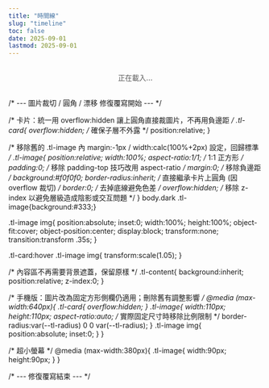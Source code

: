 ```yaml
---
title: "時間線"
slug: "timeline"
toc: false
date: 2025-09-01
lastmod: 2025-09-01
---
```


<div id="timelineContainer">正在載入...</div>

<script>
document.addEventListener('DOMContentLoaded', function() {
  // 資料定義
  const timelineData = [
    {
      id: "couple",
      title: "我們在一起",
      date: "07/08/2025 11:38",
      image: "/images/timeline/f-avatar.webp",
      alt: "女友頭像",
      modalTitle: "關係",
      modalSubtitle: "開始於 2025 年 8 月 7 日 11:38am",
      modalContent: `
        <p>我們生活在不同的國家/地區（澳大利亞 / 台灣），透過遠距方式經營關係。我們都是泛性戀 🩷💛🩵，擁抱多元性別與關係形式。</p>
        <p>雖然相隔兩地，我們仍保持每天的交流與聯繫，分享彼此的生活、工作與興趣愛好。我們彼此支持、尊重對方的獨立空間，同時也計劃定期見面。</p>
        <p>想了解更多我們的日常點滴，歡迎關注我的 Instagram: <a href="https://www.instagram.com/abyss_74.50/" target="_blank" rel="noopener" class="tl-highlight-link">@abyss_74.50</a></p>
      `,
      linkUrl: "/zh-hant/about/#relationship"
    },
    {
      id: "hash",
      title: "薯餅年齡",
      date: "24/06/2025",
      image: "/images/timeline/hashbrown.webp",
      alt: "薯餅",
      modalTitle: "薯餅 (Hash Brown)",
      modalSubtitle: "生日：2025 年 6 月 24 日",
      modalContent: `
        <p>薯餅是一隻純種泰迪天竺鼠，毛色淺咖啡。比較活潑好動，喜歡在籠子裡轉圈跑酷，常常推著自己的窩到處跑，玩耍時精力充沛。</p>
        <p>最愛的食物：紅色和綠甜椒（超級喜歡）、玉米鬚和胡蘿蔔。牠喜歡在傍晚活躍，會發出吱吱聲討零食。</p>
        <p>更多薯餅的可愛照片請見 Instagram: <a href="https://instagram.com/zakk.au" target="_blank" rel="noopener" class="tl-highlight-link">@zakk.au</a></p>
      `,
      linkUrl: "/zh-hant/about/#pets"
    },
    {
      id: "potato",
      title: "馬鈴薯年齡",
      date: "27/07/2025",
      image: "/images/timeline/potato.webp",
      alt: "馬鈴薯",
      modalTitle: "馬鈴薯 (Potato)",
      modalSubtitle: "生日：2025 年 7 月 27 日",
      modalContent: `
        <p>馬鈴薯是一隻純種泰迪天竺鼠，毛色深巧克力色，性格較為貪吃且膽子比較大。牠常常一邊吃一邊玩，有時候會邊吃邊拉，偶爾會在糧盆裡面拉出糞便。</p>
        <p>喜歡的食物：紅色和綠甜椒、玉米鬚和胡蘿蔔。牠也喜歡在草堆裡面睡覺，醒來後會繼續吃，是個貪吃又勇敢的小家伙。</p>
        <p>更多馬鈴薯的日常分享請見 Instagram: <a href="https://instagram.com/zakk.au" target="_blank" rel="noopener" class="tl-highlight-link">@zakk.au</a></p>
      `,
      linkUrl: "/zh-hant/about/#pets"
    }
  ];
  
  // 頁面HTML
  let html = `
  <div class="tl-container">
    <div class="tl-grid">
      ${timelineData.map(item => `
        <div class="tl-card" data-key="${item.id}">
          <div class="tl-image">
            <img src="${item.image}" alt="${item.alt}" loading="lazy">
          </div>
          <div class="tl-content">
            <h3>${item.title}</h3>
            <div class="tl-counter" id="${item.id}Counter">
              <p class="tl-days">0</p>
              <p class="tl-time">00:00:00</p>
            </div>
            <p class="tl-meta">${item.id === 'couple' ? `自 ${item.date} 起` : `生日：${item.date}`}</p>
          </div>
          <button class="tl-more">了解更多</button>
        </div>
      `).join('')}
    </div>
    <div class="tl-footer">
      <p class="tl-note" id="timeInfo">雪梨時間 UTC+10 (AEST) ❄️</p>
    </div>
  </div>
  
  <div class="tl-modal-backdrop">
    <div class="tl-modal">
      <button class="tl-close-btn">✕</button>
      <div class="tl-modal-header">
        <h3 class="tl-modal-title"></h3>
        <p class="tl-modal-subtitle"></p>
      </div>
      <div class="tl-modal-body"></div>
      <div class="tl-modal-footer">
        <a href="#" class="tl-btn tl-about-link">查看詳情</a>
        <button class="tl-btn tl-close-btn-alt">關閉</button>
      </div>
    </div>
  </div>
  `;
  
  // 插入HTML
  document.getElementById('timelineContainer').innerHTML = html;
  
  // 獲取元素
  const modalBackdrop = document.querySelector('.tl-modal-backdrop');
  const modal = document.querySelector('.tl-modal');
  const closeButtons = document.querySelectorAll('.tl-close-btn');
  const aboutLink = document.querySelector('.tl-about-link');
  
  // 處理模態框關閉
  const closeModal = () => {
    modalBackdrop.classList.remove('active');
    document.body.style.overflow = '';
  };
  
  // 綁定關閉事件
  closeButtons.forEach(btn => {
    btn.addEventListener('click', closeModal);
  });
  document.querySelector('.tl-close-btn-alt').addEventListener('click', closeModal);
  
  modalBackdrop.addEventListener('click', e => {
    if (e.target === modalBackdrop) closeModal();
  });
  
  // ESC鍵關閉
  document.addEventListener('keydown', e => {
    if (e.key === 'Escape' && modalBackdrop.classList.contains('active')) {
      closeModal();
    }
  });
  
  // 打開模態框
  const openModal = (key) => {
    const data = timelineData.find(item => item.id === key);
    if (!data) return;
    
    modal.querySelector('.tl-modal-title').textContent = data.modalTitle;
    modal.querySelector('.tl-modal-subtitle').textContent = data.modalSubtitle;
    modal.querySelector('.tl-modal-body').innerHTML = data.modalContent;
    aboutLink.href = data.linkUrl;
    
    modalBackdrop.classList.add('active');
    document.body.style.overflow = 'hidden';
  };
  
  // 綁定卡片點擊
  document.querySelectorAll('.tl-card').forEach(card => {
    const key = card.getAttribute('data-key');
    const btn = card.querySelector('.tl-more');
    
    card.addEventListener('click', e => {
      if (e.target !== btn && !btn.contains(e.target)) {
        openModal(key);
      }
    });
    
    btn.addEventListener('click', e => {
      e.stopPropagation();
      openModal(key);
    });
  });
  
  // 計算時間
  const MEL_TIMEZONE = 10; // UTC+10
  const MEL_MS = MEL_TIMEZONE * 60 * 60 * 1000;
  
  const getMelbourneTime = () => {
    return new Date(Date.now() + MEL_MS);
  };
  
  const parseDate = (dateStr) => {
    // 處理日期時間格式: DD/MM/YYYY HH:MM
    const [datePart, timePart = "00:00"] = dateStr.split(" ");
    const [day, month, year] = datePart.split('/').map(n => parseInt(n));
    const [hours, minutes] = timePart.split(':').map(n => parseInt(n));
    
    // 使用澳洲時間 UTC+10
    return new Date(Date.UTC(year, month - 1, day, hours - 10, minutes, 0));
  };
  
  const timeSince = (dateStr) => {
    const startDate = parseDate(dateStr);
    const now = getMelbourneTime();
    
    // 計算毫秒差
    const diff = now - startDate;
    
    if (diff < 0) return { days: 0, hours: 0, minutes: 0, seconds: 0 }; // 未來日期
    
    // 計算天數與剩餘時間
    const days = Math.floor(diff / (24 * 60 * 60 * 1000));
    const hours = Math.floor((diff % (24 * 60 * 60 * 1000)) / (60 * 60 * 1000));
    const minutes = Math.floor((diff % (60 * 60 * 1000)) / (60 * 1000));
    const seconds = Math.floor((diff % (60 * 1000)) / 1000);
    
    return { days, hours, minutes, seconds };
  };
  
  // 更新計數器 (只替換 timeInfo 文字內容)
  const updateCounters = () => {
    timelineData.forEach(item => {
      const time = timeSince(item.date);
      const counter = document.getElementById(`${item.id}Counter`);
      if (counter) {
        const daysEl = counter.querySelector('.tl-days');
        const timeEl = counter.querySelector('.tl-time');
        
        if (daysEl) daysEl.textContent = time.days;
        if (timeEl) timeEl.textContent = 
          `${String(time.hours).padStart(2, '0')}:${String(time.minutes).padStart(2, '0')}:${String(time.seconds).padStart(2, '0')}`;
      }
    });
    
    // 更新時間資訊，使用指定格式
    const now = getMelbourneTime();
    const dateStr = `${String(now.getUTCDate()).padStart(2,'0')}/${String(now.getUTCMonth()+1).padStart(2,'0')}/${now.getUTCFullYear()}`;
    const timeStr = `${String(now.getUTCHours()).padStart(2,'0')}:${String(now.getUTCMinutes()).padStart(2,'0')}:${String(now.getUTCSeconds()).padStart(2,'0')}`;
    const info = document.getElementById('timeInfo');
    if(info){
      info.textContent = `雪梨時間：${dateStr} ${timeStr} - UTC+10 (AEST) ❄️`;
    }
  };
  
  // 立即更新一次
  updateCounters();
  
  // 每秒更新
  setInterval(updateCounters, 1000);
});
</script>

<style>
/* ===== 時間線設計 ===== */

/* 基本變量與容器 */
.tl-container {
  --tl-accent: var(--hb-active, #e1306c);
  --tl-radius: 18px;
  --tl-bg-light: #fff;
  --tl-bg-dark: #2a2b2f;
  --tl-border-light: rgba(0,0,0,0.06);
  --tl-border-dark: rgba(255,255,255,0.1);
  --tl-shadow: 0 8px 16px rgba(0,0,0,0.08);
  --tl-shadow-hover: 0 12px 24px rgba(0,0,0,0.12);
  
  max-width: 1080px;
  margin: 0 auto;
  padding: 0 0 2rem;
  font-family: -apple-system, BlinkMacSystemFont, "Segoe UI", sans-serif;
  color: rgba(0, 0, 0, 0.85);
}

body.dark .tl-container { color: rgba(255, 255, 255, 0.85); }

/* 卡片網格 - 桌面三列 */
.tl-grid {
  display: grid;
  grid-template-columns: repeat(3, 1fr);
  gap: 1.5rem;
  margin-top: 0.25rem;
  margin-bottom: 1.25rem;
}

/* 卡片基本樣式 */
.tl-card {
  background: var(--tl-bg-light) !important;
  border-radius: var(--tl-radius);
  box-shadow: var(--tl-shadow);
  overflow: hidden;
  cursor: pointer;
  transition: transform 0.3s, box-shadow 0.3s;
  display: flex;
  flex-direction: column;
  border: 1px solid var(--tl-border-light);
  height: 100%;
  position: relative;
}

body.dark .tl-card {
  background: var(--tl-bg-dark) !important;
  border-color: var(--tl-border-dark);
}

.tl-card:hover {
  transform: translateY(-5px);
  box-shadow: var(--tl-shadow-hover);
}

/* 圖片容器 - 完全覆蓋卡片頂部 */
.tl-image {
  position: relative;
  width: 100%;
  aspect-ratio: 1/1;              /* 1:1 正方形 */
  padding: 0;                     /* 移除 padding-top 技巧改用 aspect-ratio */
  margin: 0;                      /* 移除負邊距 */
  background: #f0f0f0;
  border-radius: inherit;         /* 直接繼承卡片上圓角 (因 overflow 裁切) */
  border: 0;                      /* 去掉底線避免色差 */
  overflow: hidden;
  /* 移除 z-index 以避免層級造成陰影或交互問題 */
}
body.dark .tl-image {
  background: #333;
}

/* 圖片居中裁切 */
.tl-image img {
  position: absolute;
  inset: 0;
  width: 100%;
  height: 100%;
  object-fit: cover;
  object-position: center center;
  display: block;
  transform: none;
  transition: transform 0.35s;
}

.tl-card:hover .tl-image img {
  transform: scale(1.05);
}

/* 卡片內容區 */
.tl-content {
  padding: 1rem 1.2rem;
  flex-grow: 1;
  display: flex;
  flex-direction: column;
  justify-content: center;
  text-align: center;
  background: inherit;
  position: relative;
  z-index: 0;
}

.tl-content h3 {
  font-size: 1rem;
  font-weight: 700;
  margin-bottom: 0.6rem;
  color: var(--tl-accent);
}

/* 計數器 */
.tl-counter {
  margin-bottom: 0.6rem;
}

.tl-days {
  font-size: 2.6rem;
  font-weight: 800;
  line-height: 1;
  margin-bottom: 0.2rem;
  color: var(--tl-accent);
}

.tl-time {
  font-size: 0.8rem;
  font-family: monospace;
  letter-spacing: 0.02rem;
  opacity: 0.8;
  font-weight: 600;
}

.tl-meta {
  font-size: 0.7rem;
  opacity: 0.7;
  margin-top: 0.4rem;
}

/* 了解更多按鈕 */
.tl-more {
  margin-top: auto;
  background: #f5f5f7;
  color: #333;
  border: none;
  padding: 0.7rem;
  font-size: 0.75rem;
  font-weight: 600;
  cursor: pointer;
  transition: all 0.25s;
  border-top: 1px solid rgba(0,0,0,0.04);
}

.tl-more:hover {
  background: var(--tl-accent);
  color: white;
}

body.dark .tl-more {
  background: #32333a;
  color: #ddd;
  border-top: 1px solid rgba(255,255,255,0.05);
}

body.dark .tl-more:hover {
  background: var(--tl-accent);
  color: white;
}

/* 時間備註 - 左對齊與紅線 */
.tl-footer {
  margin-top: 0.8rem;
  text-align: left;
}

.tl-note {
  font-size: 0.75rem;
  opacity: 0.8;
  padding-left: 0.8rem;
  position: relative;
  line-height: 1.5;
  font-family: monospace;
  display: inline-block;
}

.tl-note::before {
  content: '';
  position: absolute;
  left: 0;
  top: 0;
  bottom: 0;
  width: 3px;
  background-color: var(--tl-accent);
  border-radius: 3px;
}

/* 模態框樣式 */
.tl-modal-backdrop {
  position: fixed;
  top: 0;
  left: 0;
  right: 0;
  bottom: 0;
  background: rgba(0,0,0,0.8);
  display: flex;
  align-items: center;
  justify-content: center;
  padding: 1.5rem;
  z-index: 9999;
  backdrop-filter: blur(8px);
  opacity: 0;
  visibility: hidden;
  transition: opacity 0.3s, visibility 0.3s;
}

.tl-modal-backdrop.active {
  opacity: 1;
  visibility: visible;
}

.tl-modal {
  background: #fff;
  width: 100%;
  max-width: 540px;
  border-radius: 18px;
  padding: 1.8rem;
  position: relative;
  box-shadow: 0 25px 50px -12px rgba(0,0,0,0.4);
  max-height: 85vh;
  overflow-y: auto;
  transform: scale(0.95);
  transition: transform 0.3s;
  color: rgba(0, 0, 0, 0.85);
}

.tl-modal-backdrop.active .tl-modal {
  transform: scale(1);
}

body.dark .tl-modal {
  background: #26272c;
  color: rgba(255, 255, 255, 0.9);
  box-shadow: 0 25px 50px -12px rgba(0,0,0,0.7);
}

.tl-modal-title {
  font-size: 1.5rem;
  font-weight: 700;
  color: var(--tl-accent);
  margin-bottom: 0.3rem;
}

body.dark .tl-modal-title {
  color: #ff8fb7;
}

.tl-modal-subtitle {
  font-size: 0.85rem;
  opacity: 0.7;
  margin-bottom: 1.5rem;
}

.tl-modal-body {
  font-size: 0.95rem;
  line-height: 1.7;
  margin-bottom: 1.5rem;
}

.tl-modal-body p {
  margin-bottom: 1rem;
}

.tl-highlight-link {
  color: var(--tl-accent);
  text-decoration: none;
  font-weight: 700;
  border-bottom: 2px solid var(--tl-accent);
  padding-bottom: 1px;
  transition: background-color 0.2s, color 0.2s;
}

.tl-highlight-link:hover {
  background-color: var(--tl-accent);
  color: white;
  border-color: transparent;
}

.tl-modal-body a {
  color: var(--tl-accent);
  text-decoration: none;
  border-bottom: 1px solid transparent;
  transition: border-color 0.2s;
}

.tl-modal-body a:hover {
  border-color: var(--tl-accent);
}

.tl-modal-footer {
  display: flex;
  justify-content: space-between;
}

.tl-btn {
  padding: 0.7rem 1.3rem;
  border-radius: 10px;
  font-size: 0.8rem;
  font-weight: 600;
  cursor: pointer;
  transition: all 0.25s;
}

.tl-about-link {
  background: #f0f0f2;
  color: #333;
  text-decoration: none;
}

.tl-about-link:hover {
  background: var(--tl-accent);
  color: white;
}

body.dark .tl-about-link {
  background: #32333a;
  color: #ddd;
}

body.dark .tl-about-link:hover {
  background: var(--tl-accent);
  color: white;
}

.tl-close-btn-alt {
  background: rgba(0,0,0,0.05);
  color: #666;
  border: none;
}

.tl-close-btn-alt:hover {
  background: #f44336;
  color: white;
}

body.dark .tl-close-btn-alt {
  background: rgba(255,255,255,0.1);
  color: #ddd;
}

body.dark .tl-close-btn-alt:hover {
  background: #f44336;
  color: white;
}

.tl-close-btn {
  position: absolute;
  top: 1.2rem;
  right: 1.2rem;
  width: 32px;
  height: 32px;
  background: rgba(0,0,0,0.05);
  border: none;
  border-radius: 50%;
  font-size: 1.2rem;
  display: flex;
  align-items: center;
  justify-content: center;
  cursor: pointer;
  color: #666;
  transition: all 0.25s;
}

.tl-close-btn:hover {
  background: rgba(0,0,0,0.15);
  color: #333;
}

body.dark .tl-close-btn {
  background: rgba(255,255,255,0.1);
  color: #bbb;
}

body.dark .tl-close-btn:hover {
  background: rgba(255,255,255,0.2);
  color: white;
}

/* 載入提示 */
#timelineContainer {
  text-align: center;
  padding: 1rem 0;
  font-weight: 500;
  opacity: 0.7;
}

/* 平板響應式設計 */
@media (max-width: 1080px) {
  .tl-grid {
    grid-template-columns: repeat(2, 1fr);
    gap: 1.2rem;
  }
}

/* 手機響應式設計 - 修復手機版按鈕問題 */
@media (max-width: 640px) {
  .tl-grid {
    grid-template-columns: 1fr;
    gap: 1rem;
    padding: 0 0.5rem;
  }
  
  .tl-card {
    display: grid;
    grid-template-columns: 110px 1fr;
    height: auto;
    min-height: 110px; /* 確保足夠高度 */
    grid-template-rows: auto;
    grid-template-areas: "image content";
  }
  
  .tl-image {
    width: 110px;
    height: 110px;
    aspect-ratio: auto;  /* 實際固定尺寸時移除比例限制 */
    border-radius: var(--tl-radius) 0 0 var(--tl-radius);
  }
  
  .tl-image img {
    position: absolute;
    inset: 0;
  }
  
  .tl-content {
    width: auto;
    text-align: left;
    padding: 0.7rem 0.8rem;
    padding-bottom: 2.5rem; /* 為按鈕留出空間 */
    position: relative;
    grid-area: content;
  }
  
  .tl-counter {
    display: flex;
    align-items: flex-end;
    gap: 0.5rem;
    margin-bottom: 0.3rem;
  }
  
  .tl-days {
    font-size: 1.8rem;
    margin-bottom: 0;
  }
  
  .tl-time {
    font-size: 0.65rem;
    padding-bottom: 0.1rem;
  }
  
  .tl-meta {
    font-size: 0.65rem;
    margin-top: 0.2rem;
  }
  
  /* 修復手機版按鈕 */
  .tl-more {
    position: absolute;
    right: 0.5rem;
    bottom: 0.5rem;
    left: auto; /* 取消左側對齊 */
    width: auto;
    padding: 0.4rem 0.7rem;
    font-size: 0.65rem;
    border-radius: 6px;
    border: none;
    margin: 0; /* 重置外邊距 */
    background: rgba(0,0,0,0.05);
    border-top: none; /* 移除頂部邊框 */
    z-index: 2;
  }
  
  body.dark .tl-more {
    background: rgba(255,255,255,0.08);
  }
}

/* 超小屏幕適配 */
@media (max-width: 380px) {
  .tl-card {
    grid-template-columns: 90px 1fr;
  }
  
  .tl-image {
    width: 90px;
    height: 90px;
  }
  
  .tl-days {
    font-size: 1.6rem;
  }
  
  .tl-content {
    padding: 0.6rem 0.7rem 2.5rem 0.7rem;
  }
  
  .tl-content h3 {
    font-size: 0.9rem;
    margin-bottom: 0.4rem;
  }
  
  .tl-more {
    padding: 0.3rem 0.6rem;
    font-size: 0.6rem;
    right: 0.4rem;
    bottom: 0.4rem;
  }
}
</style>
/* --- 圖片裁切 / 圓角 / 漂移 修復覆寫開始 --- */

/* 卡片：統一用 overflow:hidden 讓上圓角直接裁圖片，不再用負邊距 */
.tl-card{
  overflow:hidden; /* 確保子層不外露 */
  position:relative;
}

/* 移除舊的 .tl-image 內 margin:-1px / width:calc(100%+2px) 設定，回歸標準 */
.tl-image{
  position:relative;
  width:100%;
  aspect-ratio:1/1;              /* 1:1 正方形 */
  padding:0;                     /* 移除 padding-top 技巧改用 aspect-ratio */
  margin:0;                      /* 移除負邊距 */
  background:#f0f0f0;
  border-radius:inherit;         /* 直接繼承卡片上圓角 (因 overflow 裁切) */
  border:0;                      /* 去掉底線避免色差 */
  overflow:hidden;
  /* 移除 z-index 以避免層級造成陰影或交互問題 */
}
body.dark .tl-image{background:#333;}

.tl-image img{
  position:absolute;
  inset:0;
  width:100%;
  height:100%;
  object-fit:cover;
  object-position:center;
  display:block;
  transform:none;
  transition:transform .35s;
}

.tl-card:hover .tl-image img{
  transform:scale(1.05);
}

/* 內容區不再需要背景遮蓋，保留原樣 */
.tl-content{
  background:inherit;
  position:relative;
  z-index:0;
}

/* 手機版：圖片改為固定方形側欄仍適用；刪除舊有調整影響 */
@media (max-width:640px){
  .tl-card{
    overflow:hidden;
  }
  .tl-image{
    width:110px;
    height:110px;
    aspect-ratio:auto;  /* 實際固定尺寸時移除比例限制 */
    border-radius:var(--tl-radius) 0 0 var(--tl-radius);
  }
  .tl-image img{
    position:absolute;
    inset:0;
  }
}

/* 超小螢幕 */
@media (max-width:380px){
  .tl-image{
    width:90px;
    height:90px;
  }
}

/* --- 修復覆寫結束 --- */
</style>
